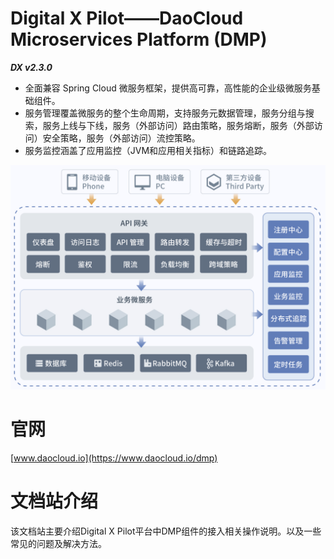# Digital X Pilot——DaoCloud Microservices Platform (DMP)

***DX v2.3.0***

* 全面兼容 Spring Cloud 微服务框架，提供高可靠，高性能的企业级微服务基础组件。
* 服务管理覆盖微服务的整个生命周期，支持服务元数据管理，服务分组与搜索，服务上线与下线，服务（外部访问）路由策略，服务熔断，服务（外部访问）安全策略，服务（外部访问）流控策略。
* 服务监控涵盖了应用监控（JVM和应用相关指标）和链路追踪。

![overview](dmp-overview.png)

# 官网

[www.daocloud.io](https://www.daocloud.io/dmp)

# 文档站介绍

该文档站主要介绍Digital X Pilot平台中DMP组件的接入相关操作说明。以及一些常见的问题及解决方法。
